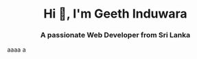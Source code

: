 <h1 align="center">Hi 👋, I'm Geeth Induwara</h1>
<h3 align="center">A passionate Web Developer from Sri Lanka</h3>



aaaa
a
